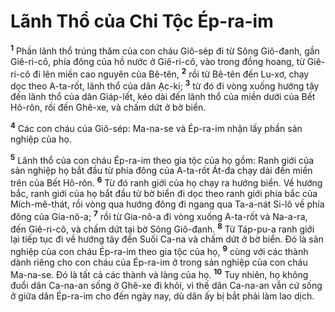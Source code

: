 # Lãnh Thổ của Chi Tộc Ép-ra-im
<sup><b>1</b></sup> Phần lãnh thổ trúng thăm của con cháu Giô-sép đi từ Sông Giô-đanh, gần Giê-ri-cô, phía đông của hồ nước ở Giê-ri-cô, vào trong đồng hoang, từ Giê-ri-cô đi lên miền cao nguyên của Bê-tên, <sup><b>2</b></sup> rồi từ Bê-tên đến Lu-xơ, chạy dọc theo A-ta-rốt, lãnh thổ của dân Ạc-ki; <sup><b>3</b></sup> từ đó đi vòng xuống hướng tây đến lãnh thổ của dân Giáp-lết, kéo dài đến lãnh thổ của miền dưới của Bết Hô-rôn, rồi đến Ghê-xe, và chấm dứt ở bờ biển.

<sup><b>4</b></sup> Các con cháu của Giô-sép: Ma-na-se và Ép-ra-im nhận lấy phần sản nghiệp của họ.

<sup><b>5</b></sup> Lãnh thổ của con cháu Ép-ra-im theo gia tộc của họ gồm: Ranh giới của sản nghiệp họ bắt đầu từ phía đông của A-ta-rốt Át-đa chạy dài đến miền trên của Bết Hô-rôn. <sup><b>6</b></sup> Từ đó ranh giới của họ chạy ra hướng biển. Về hướng bắc, ranh giới của họ bắt đầu từ bờ biển đi dọc theo ranh giới phía bắc của Mích-mê-thát, rồi vòng qua hướng đông đi ngang qua Ta-a-nát Si-lô về phía đông của Gia-nô-a; <sup><b>7</b></sup> rồi từ Gia-nô-a đi vòng xuống A-ta-rốt và Na-a-ra, đến Giê-ri-cô, và chấm dứt tại bờ Sông Giô-đanh. <sup><b>8</b></sup> Từ Táp-pu-a ranh giới lại tiếp tục đi về hướng tây đến Suối Ca-na và chấm dứt ở bờ biển. Ðó là sản nghiệp của con cháu Ép-ra-im theo gia tộc của họ, <sup><b>9</b></sup> cùng với các thành dành riêng cho con cháu của Ép-ra-im ở trong sản nghiệp của con cháu Ma-na-se. Ðó là tất cả các thành và làng của họ. <sup><b>10</b></sup> Tuy nhiên, họ không đuổi dân Ca-na-an sống ở Ghê-xe đi khỏi, vì thế dân Ca-na-an vẫn cứ sống ở giữa dân Ép-ra-im cho đến ngày nay, dù dân ấy bị bắt phải làm lao dịch.

